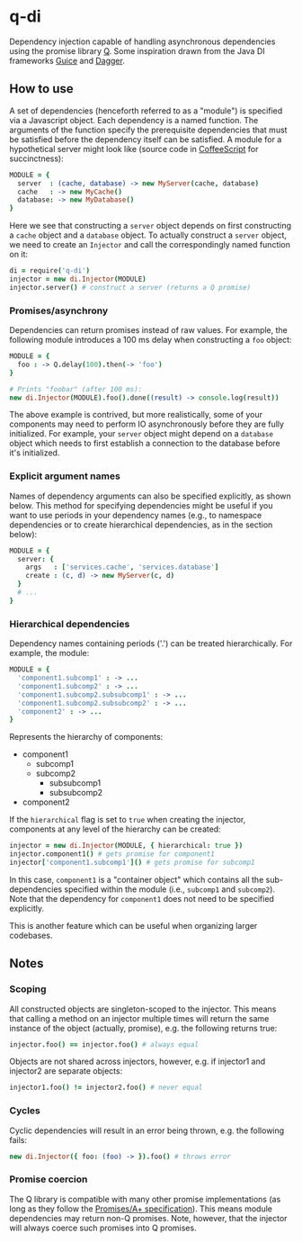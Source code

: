 q-di
====

Dependency injection capable of handling asynchronous dependencies using the promise library [Q](http://github.com/kriskowal/q). Some inspiration drawn from the Java DI frameworks [Guice](https://code.google.com/p/google-guice/) and [Dagger](http://square.github.io/dagger/).

## How to use

A set of dependencies (henceforth referred to as a "module") is specified via a Javascript object. Each dependency is a named function. The arguments of the function specify the prerequisite dependencies that must be satisfied before the dependency itself can be satisfied. A module for a hypothetical server might look like (source code in [CoffeeScript](http://coffeescript.org/) for succinctness):

```coffee
MODULE = {
  server  : (cache, database) -> new MyServer(cache, database)
  cache   : -> new MyCache()
  database: -> new MyDatabase()
}
```

Here we see that constructing a `server` object depends on first constructing a `cache` object and a `database` object. To actually construct a `server` object, we need to create an `Injector` and call the correspondingly named function on it:

```coffeescript
di = require('q-di')
injector = new di.Injector(MODULE)
injector.server() # construct a server (returns a Q promise)
```

### Promises/asynchrony

Dependencies can return promises instead of raw values. For example, the following module introduces a 100 ms delay when constructing a `foo` object:

```coffeescript
MODULE = {
  foo : -> Q.delay(100).then(-> 'foo')
}

# Prints "foobar" (after 100 ms):
new di.Injector(MODULE).foo().done((result) -> console.log(result))
```

The above example is contrived, but more realistically, some of your components may need to perform IO asynchronously before they are fully initialized. For example, your `server` object might depend on a `database` object which needs to first establish a connection to the database before it's initialized.

### Explicit argument names

Names of dependency arguments can also be specified explicitly, as shown below. This method for specifying dependencies might be useful if you want to use periods in your dependency names (e.g., to namespace dependencies or to create hierarchical dependencies, as in the section below):

```coffeescript
MODULE = {
  server: {
    args   : ['services.cache', 'services.database']
    create : (c, d) -> new MyServer(c, d)
  }
  # ...
}
```

### Hierarchical dependencies

Dependency names containing periods ('.') can be treated hierarchically. For example, the module:

```coffeescript
MODULE = {
  'component1.subcomp1' : -> ...
  'component1.subcomp2' : -> ...
  'component1.subcomp2.subsubcomp1' : -> ...
  'component1.subcomp2.subsubcomp2' : -> ...
  'component2' : -> ...
}
```

Represents the hierarchy of components:

* component1
  * subcomp1
  * subcomp2
    * subsubcomp1
    * subsubcomp2
* component2

If the `hierarchical` flag is set to `true` when creating the injector, components at any level of the hierarchy can be created:

```coffeescript
injector = new di.Injector(MODULE, { hierarchical: true })
injector.component1() # gets promise for component1
injector['component1.subcomp1']() # gets promise for subcomp1
```

In this case, `component1` is a "container object" which contains all the sub-dependencies specified within the module (i.e., `subcomp1` and `subcomp2`). Note that the dependency for `component1` does not need to be specified explicitly.

This is another feature which can be useful when organizing larger codebases.

## Notes

### Scoping

All constructed objects are singleton-scoped to the injector. This means that calling a method on an injector multiple times will return the same instance of the object (actually, promise), e.g. the following returns true:

```coffeescript
injector.foo() == injector.foo() # always equal
```

Objects are not shared across injectors, however, e.g. if injector1 and injector2 are separate objects:

```coffeescript
injector1.foo() != injector2.foo() # never equal
```

### Cycles

Cyclic dependencies will result in an error being thrown, e.g. the following fails:

```coffeescript
new di.Injector({ foo: (foo) -> }).foo() # throws error
```

### Promise coercion

The Q library is compatible with many other promise implementations (as long as they follow the [Promises/A+ specification](http://promises-aplus.github.io/promises-spec/)). This means module dependencies may return non-Q promises. Note, however, that the injector will always coerce such promises into Q promises.

